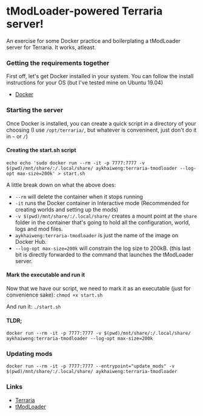 tModLoader-powered Terraria server!
=====

An exercise for some Docker practice and boilerplating a tModLoader server for Terraria. It works, atleast.


### Getting the requirements together
First off, let's get Docker installed in your system. You can follow the install instructions for your OS (but I've tested mine on Ubuntu 19.04)
* [Docker](https://docs.docker.com/engine/install/)


### Starting the server
Once Docker is installed, you can create a quick script in a directory of your choosing (I use `/opt/terraria/`, but whatever is conveninent, just don't do it in `~` or `/`)

#### Creating the start.sh script
`echo echo 'sudo docker run --rm -it -p 7777:7777 -v $(pwd)/mnt/share/:/.local/share/ aykhaiweng:terraria-tmodloader --log-opt max-size=200k' > start.sh`

A little break down on what the above does:
* `--rm` will delete the container when it stops running
* `-it` runs the Docker container in Interactive mode (Recommended for creating worlds and setting up the mods)
* `-v $(pwd)/mnt/share/:/.local/share/` creates a mount point at the `share` folder in the container that's going to hold all the configuration, world, logs and mod files.
* `aykhaiweng:terraria-tmodloader` is just the name of the image on Docker Hub.
* `--log-opt max-size=200k` will constrain the log size to 200kB. (this last bit is directly forwarded to the command that launches the tModLoader server.

#### Mark the executable and run it
Now that we have our script, we need to mark it as an executable (just for convenience sake):
`chmod +x start.sh`

And run it:
`./start.sh`

#### TLDR;
```
docker run --rm -it -p 7777:7777 -v $(pwd)/mnt/share/:/.local/share/ aykhaiweng:terraria-tmodloader --log-opt max-size=200k
```

### Updating mods
```
docker run --rm -it -p 7777:7777 --entrypoint="update_mods" -v $(pwd)/mnt/share/:/.local/share/ aykhaiweng:terraria-tmodloader
```


### Links
* [Terraria](http://terraria.org/)
* [tModLoader](https://forums.terraria.org/index.php?threads/1-3-tmodloader-a-modding-api.23726/)
